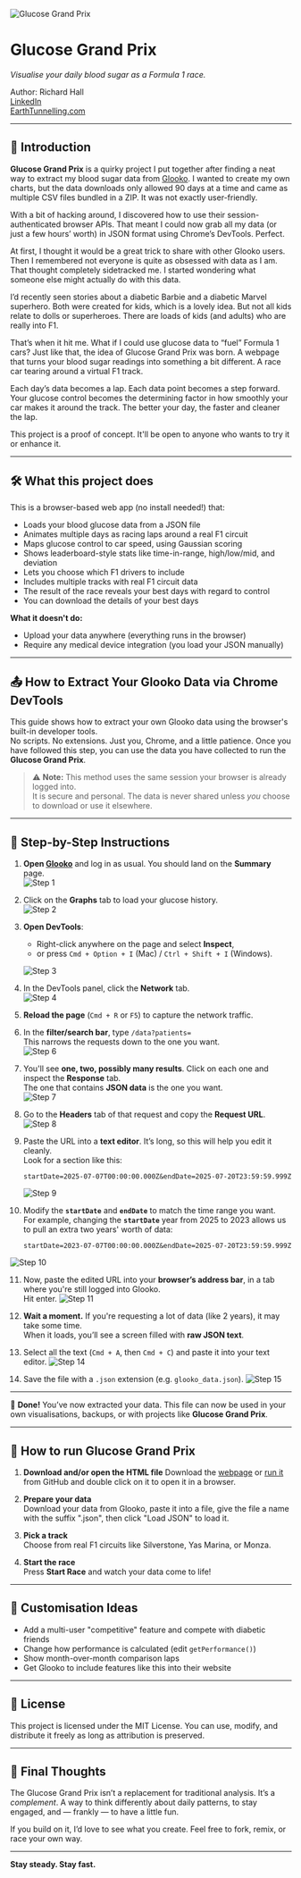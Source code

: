 ![Glucose Grand Prix](images/Glucose-grand-prix.png)
# Glucose Grand Prix  
*Visualise your daily blood sugar as a Formula 1 race.*

Author: Richard Hall  
[LinkedIn](https://www.linkedin.com/in/rilhia/)  
[EarthTunnelling.com](https://earthtunnelling.com)

---

## 📖 Introduction

**Glucose Grand Prix** is a quirky project I put together after finding a neat way to extract my blood sugar data from [Glooko](https://glooko.com/). I wanted to create my own charts, but the data downloads only allowed 90 days at a time and came as multiple CSV files bundled in a ZIP. It was not exactly user-friendly.

With a bit of hacking around, I discovered how to use their session-authenticated browser APIs. That meant I could now grab all my data (or just a few hours’ worth) in JSON format using Chrome’s DevTools. Perfect.

At first, I thought it would be a great trick to share with other Glooko users. Then I remembered not everyone is quite as obsessed with data as I am. That thought completely sidetracked me. I started wondering what someone else might actually do with this data.

I’d recently seen stories about a diabetic Barbie and a diabetic Marvel superhero. Both were created for kids, which is a lovely idea. But not all kids relate to dolls or superheroes. There are loads of kids (and adults) who are really into F1.

That’s when it hit me. What if I could use glucose data to “fuel” Formula 1 cars? Just like that, the idea of Glucose Grand Prix was born. A webpage that turns your blood sugar readings into something a bit different. A race car tearing around a virtual F1 track.

Each day’s data becomes a lap. Each data point becomes a step forward. Your glucose control becomes the determining factor in how smoothly your car makes it around the track. The better your day, the faster and cleaner the lap.

This project is a proof of concept. It'll be open to anyone who wants to try it or enhance it. 

---

## 🛠️ What this project does

This is a browser-based web app (no install needed!) that:

- Loads your blood glucose data from a JSON file  
- Animates multiple days as racing laps around a real F1 circuit  
- Maps glucose control to car speed, using Gaussian scoring  
- Shows leaderboard-style stats like time-in-range, high/low/mid, and deviation  
- Lets you choose which F1 drivers to include  
- Includes multiple tracks with real F1 circuit data
- The result of the race reveals your best days with regard to control
- You can download the details of your best days

**What it doesn't do:**

- Upload your data anywhere (everything runs in the browser)  
- Require any medical device integration (you load your JSON manually)

---

## 📤 How to Extract Your Glooko Data via Chrome DevTools

This guide shows how to extract your own Glooko data using the browser's built-in developer tools.  
No scripts. No extensions. Just you, Chrome, and a little patience. Once you have followed this step, you can use the data you have collected to run the **Glucose Grand Prix**.

> ⚠️ **Note:** This method uses the same session your browser is already logged into.  
> It is secure and personal. The data is never shared unless *you* choose to download or use it elsewhere.

---

## 🧭 Step-by-Step Instructions

1. **Open [Glooko](https://my.glooko.com/)** and log in as usual. You should land on the **Summary** page.  
   ![Step 1](images/Glooko_1.png)

2. Click on the **Graphs** tab to load your glucose history.  
   ![Step 2](images/Glooko_2.png)

3. **Open DevTools**:  
   - Right-click anywhere on the page and select **Inspect**,  
   - or press `Cmd + Option + I` (Mac) / `Ctrl + Shift + I` (Windows).
   
   ![Step 3](images/Glooko_3.png)

4. In the DevTools panel, click the **Network** tab.  
   ![Step 4](images/Glooko_4.png)

5. **Reload the page** (`Cmd + R` or `F5`) to capture the network traffic.  
   

6. In the **filter/search bar**, type `/data?patients=`  
   This narrows the requests down to the one you want.  
   ![Step 6](images/Glooko_5.png)
   

7. You'll see **one, two, possibly many results**. Click on each one and inspect the **Response** tab.  
   The one that contains **JSON data** is the one you want.  
   ![Step 7](images/Glooko_6.png)
   

8. Go to the **Headers** tab of that request and copy the **Request URL**.  
   ![Step 8](images/Glooko_7.png)

9. Paste the URL into a **text editor**. It’s long, so this will help you edit it cleanly.  
   Look for a section like this:  

   ```
   startDate=2025-07-07T00:00:00.000Z&endDate=2025-07-20T23:59:59.999Z
   ```
   ![Step 9](images/Glooko_8.png)

10. Modify the **`startDate`** and **`endDate`** to match the time range you want.  
    For example, changing the **`startDate`** year from 2025 to 2023 allows us to pull an extra two years' worth of data:
     
    ```
    startDate=2023-07-07T00:00:00.000Z&endDate=2025-07-20T23:59:59.999Z
    ```
   ![Step 10](images/Glooko_9.png)

11. Now, paste the edited URL into your **browser’s address bar**, in a tab where you're still logged into Glooko.  
    Hit enter.
   ![Step 11](images/Glooko_10.png)
   

12. **Wait a moment.** If you're requesting a lot of data (like 2 years), it may take some time.  
    When it loads, you’ll see a screen filled with **raw JSON text**.

13. Select all the text (`Cmd + A`, then `Cmd + C`) and paste it into your text editor.
   ![Step 14](images/Glooko_11.png)
14. Save the file with a `.json` extension (e.g. `glooko_data.json`).
   ![Step 15](images/Glooko_12.png)
   
---

🎉 **Done!** You’ve now extracted your data. This file can now be used in your own visualisations, backups, or with projects like **Glucose Grand Prix**.

---

## 🚀 How to run Glucose Grand Prix

1. **Download and/or open the HTML file**
   Download the [webpage](https://raw.githubusercontent.com/rilhia/glucose-grand-prix/main/glucose-grand-prix.html) or [run it](https://rilhia.github.io/glucose-grand-prix/) from GitHub and double click on it to open it in a browser.
   
   
3. **Prepare your data**  
   Download your data from Glooko, paste it into a file, give the file a name with the suffix ".json", then click "Load JSON" to load it.

4. **Pick a track**  
   Choose from real F1 circuits like Silverstone, Yas Marina, or Monza.

5. **Start the race**  
   Press **Start Race** and watch your data come to life!

---

## 🎯 Customisation Ideas

- Add a multi-user "competitive" feature and compete with diabetic friends 
- Change how performance is calculated (edit `getPerformance()`)    
- Show month-over-month comparison laps
- Get Glooko to include features like this into their website 

---

## 📝 License

This project is licensed under the MIT License. You can use, modify, and distribute it freely as long as attribution is preserved.

---

## 🧠 Final Thoughts

The Glucose Grand Prix isn’t a replacement for traditional analysis. It’s a *complement*. A way to think differently about daily patterns, to stay engaged, and — frankly — to have a little fun.

If you build on it, I’d love to see what you create. Feel free to fork, remix, or race your own way.

---

**Stay steady. Stay fast.**
